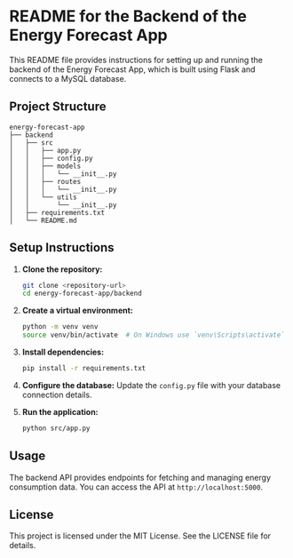 # README for the Backend of the Energy Forecast App

This README file provides instructions for setting up and running the backend of the Energy Forecast App, which is built using Flask and connects to a MySQL database.

## Project Structure

```
energy-forecast-app
├── backend
│   ├── src
│   │   ├── app.py
│   │   ├── config.py
│   │   ├── models
│   │   │   └── __init__.py
│   │   ├── routes
│   │   │   └── __init__.py
│   │   └── utils
│   │       └── __init__.py
│   ├── requirements.txt
│   └── README.md
```

## Setup Instructions

1. **Clone the repository:**
   ```bash
   git clone <repository-url>
   cd energy-forecast-app/backend
   ```

2. **Create a virtual environment:**
   ```bash
   python -m venv venv
   source venv/bin/activate  # On Windows use `venv\Scripts\activate`
   ```

3. **Install dependencies:**
   ```bash
   pip install -r requirements.txt
   ```

4. **Configure the database:**
   Update the `config.py` file with your database connection details.

5. **Run the application:**
   ```bash
   python src/app.py
   ```

## Usage

The backend API provides endpoints for fetching and managing energy consumption data. You can access the API at `http://localhost:5000`.

## License

This project is licensed under the MIT License. See the LICENSE file for details.